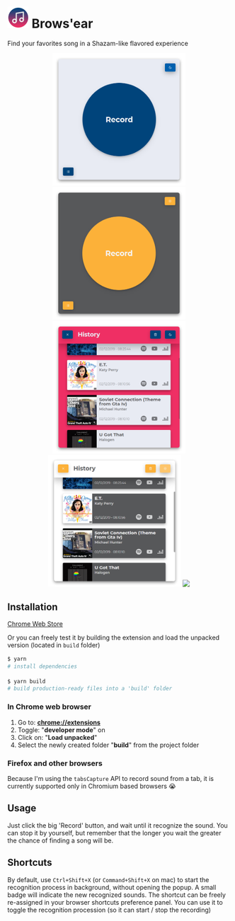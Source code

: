 # ![Logo](.github/logo.png?raw=true 'Logo') Brows'ear

Find your favorites song in a Shazam-like flavored experience

<p align="center">

<img width="300" src="https://github.com/Liinkiing/browsear/raw/master/.github/screens/main-light.png?raw=true">
<img width="300" src="https://github.com/Liinkiing/browsear/raw/master/.github/screens/main-dark.png?raw=true">
<img width="300" src="https://github.com/Liinkiing/browsear/raw/master/.github/screens/history-light.png?raw=true">
<img width="300" src="https://github.com/Liinkiing/browsear/raw/master/.github/screens/history-dark.png?raw=true">

<img width="400" src="https://github.com/Liinkiing/browsear/raw/master/.github/screens/browsear.gif?raw=true">

</p>

## Installation

[Chrome Web Store](https://chrome.google.com/webstore/detail/browsear/gmfpfebmgkoplcpceddmhigogakflnak)

Or you can freely test it by building the extension and load the unpacked version (located in `build` folder)

```bash
$ yarn
# install dependencies

$ yarn build
# build production-ready files into a 'build' folder
```

### In Chrome web browser

1. Go to: [**chrome://extensions**](chrome://extensions)
2. Toggle: "**developer mode**" on
3. Click on: "**Load unpacked**"
4. Select the newly created folder "**build**" from the project folder

### Firefox and other browsers

Because I'm using the `tabsCapture` API to record sound from a tab, it is currently supported only in Chromium based browsers 😭

## Usage

Just click the big 'Record' button, and wait until it recognize the sound. You can
stop it by yourself, but remember that the longer you wait the greater the chance of finding
a song will be.

## Shortcuts

By default, use `Ctrl+Shift+X` (or `Command+Shift+X` on mac) to start the recognition process
in background, without opening the popup. A small badge will indicate the new
recognized sounds. The shortcut can be freely re-assigned in your browser shortcuts preference panel. You can use it
to toggle the recognition procession (so it can start / stop the recording)
